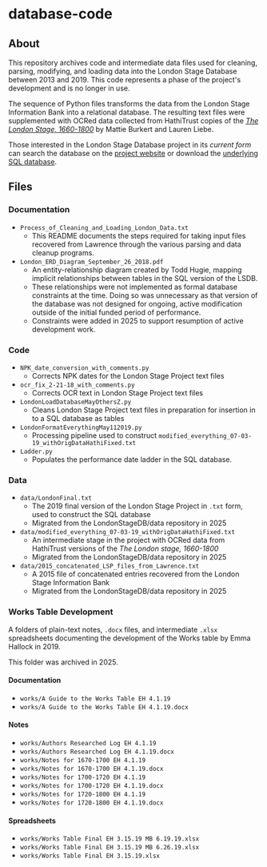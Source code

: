 # database-code

## About

This repository archives code and intermediate data files used for cleaning, parsing, modifying, and loading data into the London Stage Database between 2013 and 2019. 
This code represents a phase of the project's development and is no longer in use.

The sequence of Python files transforms the data from the London Stage Information Bank into a relational database. The resulting text files were supplemented with OCRed data collected from HathiTrust copies of the [*The London Stage, 1660-1800*](https://catalog.hathitrust.org/Record/000200105) by Mattie Burkert and Lauren Liebe.

Those interested in the London Stage Database project in its *current form* can search the database on the [project website](https://londonstagedatabase.uoregon.edu/) or download the [underlying SQL database](https://github.com/LondonStageDB/data/releases). 

## Files

### Documentation
* `Process_of_Cleaning_and_Loading_London_Data.txt` 
    - This README documents the steps required for taking input files recovered from Lawrence
      through the various parsing and data cleanup programs.  
* `London_ERD_Diagram_September_26_2018.pdf` 
    - An entity-relationship diagram created by Todd Hugie, mapping implicit relationships
      between tables in the SQL version of the LSDB.
    - These relationships were not implemented as formal database constraints at the time.
      Doing so was unnecessary as that version of the database was not designed for ongoing,
      active modification outside of the initial funded period of performance. 
    - Constraints were added in 2025 to support resumption of active development work.

### Code

* `NPK_date_conversion_with_comments.py`
    - Corrects NPK dates for the London Stage Project text files
* `ocr_fix_2-21-18_with_comments.py`
    - Corrects OCR text in London Stage Project text files
* `LondonLoadDatabaseMayOthersZ.py`
    - Cleans London Stage Project text files in preparation for insertion in to a SQL database as tables
* `LondonFormatEverythingMay112019.py`
    - Processing pipeline used to construct `modified_everything_07-03-19_withOrigDataHathiFixed.txt`
* `Ladder.py` 
    - Populates the performance date ladder in the SQL database.

### Data
* `data/LondonFinal.txt`
    - The 2019 final version of the London Stage Project in `.txt` form, used to construct the SQL database
    - Migrated from the LondonStageDB/data repository in 2025
* `data/modified_everything_07-03-19_withOrigDataHathiFixed.txt`
    - An intermediate stage in the project with OCRed data from HathiTrust versions of the *The London stage, 1660-1800*
    - Migrated from the LondonStageDB/data repository in 2025
*  `data/2015_concatenated_LSP_files_from_Lawrence.txt`
    - A 2015 file of concatenated entries recovered from the London Stage Information Bank
    - Migrated from the LondonStageDB/data repository in 2025

### Works Table Development
A folders of plain-text notes, `.docx` files, and intermediate `.xlsx` spreadsheets
documenting the development of the Works table by Emma Hallock in 2019.

This folder was archived in 2025.

#### Documentation
* `works/A Guide to the Works Table EH 4.1.19`
* `works/A Guide to the Works Table EH 4.1.19.docx`

#### Notes
* `works/Authors Researched Log EH 4.1.19`
* `works/Authors Researched Log EH 4.1.19.docx`
* `works/Notes for 1670-1700 EH 4.1.19` 
* `works/Notes for 1670-1700 EH 4.1.19.docx`
* `works/Notes for 1700-1720 EH 4.1.19`
*  `works/Notes for 1700-1720 EH 4.1.19.docx`
* `works/Notes for 1720-1800 EH 4.1.19`
* `works/Notes for 1720-1800 EH 4.1.19.docx`

#### Spreadsheets
* `works/Works Table Final EH 3.15.19 MB 6.19.19.xlsx`
* `works/Works Table Final EH 3.15.19 MB 6.26.19.xlsx`
* `works/Works Table Final EH 3.15.19.xlsx`
    
